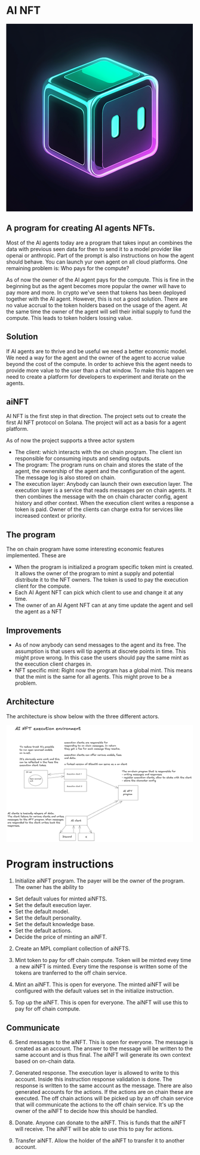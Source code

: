 # AI NFT

<img src="./assets/AINFT_logo.png" width="500">


## A program for creating AI agents NFTs. 

Most of the AI agents today are a program that takes input an combines the data with previous seen data for then to send it to a model provider like openai or anthropic. Part of the prompt is also instructions on how the agent should behave. You can launch yur own agent on all cloud platforms. One remaining problem is: Who pays for the compute? 

As of now the owner of the AI agent pays for the compute. This is fine in the beginning but as the agent becomes more popular the owner will have to pay more and more. In crypto we've seen that tokens has been deployed together with the AI agent. However, this is not a good solution. There are no value accrual to the token holders based on the usage of the agent. At the same time the owner of the agent will sell their initial supply to fund the compute. This leads to token holders lossing value. 

## Solution

If AI agents are to thrive and be useful we need a better economic model. We need a way for the agent and the owner of the agent to accrue value beyond the cost of the compute. In order to achieve this the agent needs to provide more value to the user than a chat window. To make this happen we need to create a platform for developers to experiment and iterate on the agents. 

## aiNFT
AI NFT is the first step in that direction. The project sets out to create the first AI NFT protocol on Solana. The project will act as a basis for a agent platform. 

As of now the project supports a three actor system

- The client: which interacts with the on chain program. The client isn responsible for consuming inputs and sending outputs.
- The program: The program runs on chain and stores the state of the agent, the ownership of the agent and the configuration of the agent. The message log is also stored on chain.
- The execution layer: Anybody can launch their own execution layer. The execution layer is a service that reads messages per on chain agents. It then combines the message with the on chain character config, agent history and other context. When the execution client writes a response a token is paid. Owner of the clients can charge extra for services like increased context or priority. 

## The program

The on chain program have some interesting economic features implemented. These are

- When the program is initialized a program specific token mint is created. It allows the owner of the program to mint a supply and potential distribute it to the NFT owners. The token is used to pay the execution client for the compute.
- Each AI Agent NFT can pick which client to use and change it at any time. 
- The owner of an AI Agent NFT can at any time update the agent and sell the agent as a NFT

## Improvements

- As of now anybody can send messages to the agent and its free. The assumption is that users will tip agents at discrete points in time. This might prove wrong. In this case the users should pay the same mint as the execution client charges in. 
- NFT specific mint: Right now the program has a global mint. This means that the mint is the same for all agents. This might prove to be a problem. 


## Architecture 
The architecture is show below with the three different actors. 

<img src="./assets/architecture.png" width="500">



# Program instructions

1. Initialize aiNFT program. The payer will be the owner of the program. The owner has the ability to 
- Set default values for minted aiNFTS. 
- Set the default execution layer. 
- Set the default model. 
- Set the default personality. 
- Set the default knowledge base. 
- Set the default actions. 
- Decide the price of minting an aiNFT. 

2. Create an MPL compliant collection of aiNFTS. 

3. Mint token to pay for off chain compute. Token will be minted evey time a new aiNFT is minted. Every time the response is written some of the tokens are tranferred to the off chain service. 

4. Mint an aiNFT. This is open for everyone. The minted aiNFT will be configured with the default values set in the initialize instruction. 

5. Top up the aiNFT. This is open for everyone. The aiNFT will use this to 
pay for off chain compute. 

## Communicate
 
6. Send messages to the aiNFT. This is open for everyone. The message is created as an account. The answer to the message will be written to the same account and is thus final. The aiNFT will generate its own context based on on-chain data. 

7. Generated response. The execution layer is allowed to write to this account. Inside this instruction response validation is done. The response is written to the same account as the message. There are also generated accounts for the actions. If the actions are on chain these are executed. The off chain actions will be picked up by an off chain service that will communicate the actions to the off chain service. It's up the owner of the aiNFT to decide how this should be handled. 

8. Donate. Anyone can donate to the aiNFT. This is funds that the aiNFT will receive. The aiNFT will be able to use this to pay for actions. 

9. Transfer aiNFT. Allow the holder of the aiNFT to transfer it to another account. 

